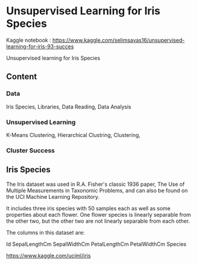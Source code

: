 # Unsupervised Learning for Iris Species

Kaggle notebook : https://www.kaggle.com/selimsavas16/unsupervised-learning-for-iris-93-succes


Unsupervised learning for Iris Species

## Content

### Data
Iris Species,
Libraries,
Data Reading,
Data Analysis
### Unsupervised Learning
K-Means Clustering,
Hierarchical Clustring,
Clustering,
### Cluster Success

## Iris Species
The Iris dataset was used in R.A. Fisher's classic 1936 paper, The Use of Multiple Measurements in Taxonomic Problems, and can also be found on the UCI Machine Learning Repository.

It includes three iris species with 50 samples each as well as some properties about each flower. One flower species is linearly separable from the other two, but the other two are not linearly separable from each other.

The columns in this dataset are:

Id SepalLengthCm SepalWidthCm PetalLengthCm PetalWidthCm Species

https://www.kaggle.com/uciml/iris
